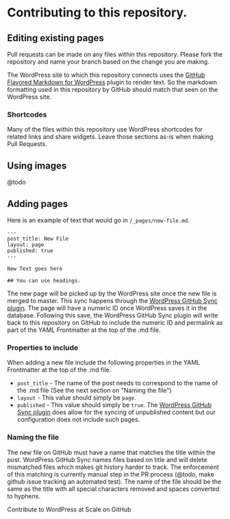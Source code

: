 # Contributing to this repository.

## Editing existing pages

Pull requests can be made on any files within this repository. Please fork the repository and name your branch based on the change you are making.

The WordPress site to which this repository connects uses the [GitHub Flavored Markdown for WordPress](https://github.com/makotokw/wp-gfm) plugin to render text. So the markdown formatting used in this repository by GitHub should match that seen on the WordPress site.

### Shortcodes

Many of the files within this repository use WordPress shortcodes for related links and share widgets. Leave those sections as-is when making Pull Requests.

## Using images

@todo

## Adding pages

Here is an example of text that would go in `/_pages/new-file.md`.

```
---
post_title: New File
layout: page
published: true
---

New Text goes here

## You can use headings.

```

The new page will be picked up by the WordPress site once the new file is merged to master. This sync happens through the [WordPress GitHub Sync plugin](https://wordpress.org/plugins/wp-github-sync/). The page will have a numeric ID once WordPress saves it in the database. Following this save, the WordPress GitHub Sync plugin will write back to this repository on GitHub to include the numeric ID and permalink as part of the YAML Frontmatter at the top of the .md file.

### Properties to include

When adding a new file include the following properties in the YAML Frontmatter at the top of the .md file.

* `post_title` - The name of the post needs to correspond to the name of the .md file (See the next section on "Naming the file")
* `layout` - This value should simply be `page`.
* `published` - This value should simply be `true`. The [WordPress GitHub Sync plugin](https://wordpress.org/plugins/wp-github-sync/) does allow for the syncing of unpublished content but our configuration does not include such pages.

### Naming the file

The new file on GitHub must have a name that matches the title within the post. WordPress GitHub Sync names files based on title and will delete mismatched files which makes git history harder to track. The enforcement of this matching is currently manual step in the PR process (@todo, make github issue tracking an automated test). The name of the file should be the same as the title with all special characters removed and spaces converted to hyphens.

Contribute to WordPress at Scale on GitHub  
